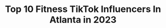 ---
title: Top 10 Fitness TikTok Influencers In Atlanta in 2023
description: >-
  Find top fitness TikTok influencers in Atlanta in 2023. Most popular hashtags: #fitness #workout #atlanta #fyp.
platform: TikTok
hits: 24
text_top: Identify the best TikTok accounts on inBeat.
text_bottom: Our database holds 24 TikTok influencers like this in Atlanta, United States for you to pitch.
profiles:
  - username: "babybreeezzzzyyy"
    fullname: >-
      yessuh
    bio: >-
      the number one page on tik tok for playlist recommendations and hot takes 🖤
    location: "United States"
    followers: 5092
    engagement: 1415
    commentsToLikes: 0.049073
    id: ckb9iomtl9cqz0j23f6o7ojxb
    verified: false
    hashtags: "#music, #carti, #uzi, #liluzi"
  - username: "thejeremystrong"
    fullname: >-
      Jeremy Strong
    bio: >-
      Go search for all my music under “Jeremy Kenyel”
    location: "United States"
    followers: 1000000
    engagement: 1232
    commentsToLikes: 0.016965
    id: ck8knvveheylg0j78a044tml2
    verified: true
    hashtags: "#fyp, #trend, #affirmations, #viral"
  - username: "rocsi_thefitrealtor"
    fullname: >-
      RocsiTheFitREALTOR®️
    bio: >-
      ✨🖤 300K 🖤✨ To Join My Team 👇🏾 BUSINESS INQUIRES
    location: "United States"
    followers: 230000
    engagement: 703
    commentsToLikes: 0.017370
    id: ck8kd2q113wyq0j7872scbdvc
    verified: false
    hashtags: "#dontletthisflop, #quarantine, #realtorhumor, #foryou"
  - username: "lousay"
    fullname: >-
      lousay
    bio: >-
      why does tiktok hate me so much? 🙄
    location: "United States"
    followers: 6440
    engagement: 613
    commentsToLikes: 0.024780
    id: ckb9m8c8cfb7z0j23shr3lof9
    verified: false
    hashtags: "#healthheroes, #leavingmybody, #neverfitin, #scrublife"
  - username: "mattmastro"
    fullname: >-
      mattmastro
    bio: >-
      The Muscle Blueprint Fitness Trainer Songwriter 1/2 Way Funny ⬇️Join My Team ⬇️
    location: "United States"
    followers: 46100
    engagement: 1163
    commentsToLikes: 0.070363
    id: ckcomoi8i60t10j237kgwfv5m
    verified: false
    hashtags: "#lol, #morganwallen, #funny, #countryboy"
  - username: "darksonofkrypton"
    fullname: >-
      DarkSonofKrypton 
    bio: >-
      Peace Officer,Fitness trainer Follow me on IG: darksuperman_fp 1.M followers?
    location: "United States"
    followers: 146600
    engagement: 1014
    commentsToLikes: 0.032317
    id: ck9glmo5vozkm0j78z4yaqcmn
    verified: false
    hashtags: "#duet, #foryoupage, #copsoftiktok, #fitness"
  - username: "kyle_muller"
    fullname: >-
      Kyle Muller
    bio: >-
      Pitcher with the Atlanta Braves Go check out my Instagram🙌🏼 @kylemuller10
    location: "United States"
    followers: 28800
    engagement: 1061
    commentsToLikes: 0.014402
    id: ckafvc583e1gb0i78in6etwhk
    verified: true
    hashtags: "#hunting, #foryou, #fyp, #4u"
  - username: "gainsbypat"
    fullname: >-
      Patrick Wilson
    bio: >-
      Fun Foods For Life 😛🍦🍕🍷 💪🏽 Coaching/YouTube/FREE Fitness Course ⤵️
    location: "United States"
    followers: 157000
    engagement: 1000
    commentsToLikes: 0.020002
    id: ck8f77whm2vjn0j78n4n8g7ve
    verified: false
    hashtags: "#fatloss, #workout, #gains, #lifting"
  - username: "tsl_highlights"
    fullname: >-
      TSL highlights
    bio: >-
      Hi
    location: "United States"
    followers: 2471
    engagement: 1755
    commentsToLikes: 0.072804
    id: cka84a7drsq0p0i783qrehfbx
    verified: false
    hashtags: "#baseball, #nfl, #funny, #memes"
  - username: "purrrentice"
    fullname: >-
      purrrentice
    bio: >-
      I'm a voice actor livin' large w/ my 😽 entourage & Bae! Visit my Instagram, Yo!
    location: "United States"
    followers: 64300
    engagement: 944
    commentsToLikes: 0.048798
    id: ckbkr9ao5lp1d0j23q99sz85d
    verified: false
    hashtags: "#horrortok, #atlanta, #diy, #dinnerwithme"
---
